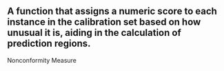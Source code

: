 A function that assigns a numeric score to each instance in the calibration set based on how unusual it is, aiding in the calculation of prediction regions.
---
Nonconformity Measure
